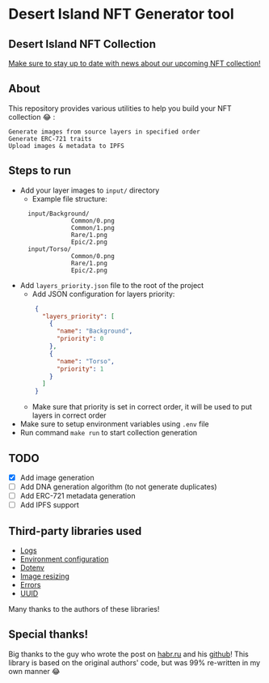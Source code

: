 # Desert Island NFT Generator tool

## Desert Island NFT Collection
[Make sure to stay up to date with news about our upcoming NFT collection!](https://linktr.ee/desertislandone)

## About
This repository provides various utilities to help you build your NFT collection :joy: :

    Generate images from source layers in specified order
    Generate ERC-721 traits
    Upload images & metadata to IPFS

## Steps to run
* Add your layer images to `input/` directory
  * Example file structure:
  ```
    input/Background/
                Common/0.png
                Common/1.png
                Rare/1.png
                Epic/2.png
    input/Torso/
                Common/0.png
                Rare/1.png
                Epic/2.png
    ```
* Add `layers_priority.json` file to the root of the project
  * Add JSON configuration for layers priority:
  ```json
      {
        "layers_priority": [
          {
            "name": "Background",
            "priority": 0
          },
          {
            "name": "Torso",
            "priority": 1
          }
        ]
      }
    ```
    * Make sure that priority is set in correct order, it will be used to put layers in correct order
* Make sure to setup environment variables using `.env` file
* Run command `make run` to start collection generation

## TODO
- [x] Add image generation
- [ ] Add DNA generation algorithm (to not generate duplicates)
- [ ] Add ERC-721 metadata generation
- [ ] Add IPFS support

## Third-party libraries used
* [Logs](https://github.com/rs/zerolog)
* [Environment configuration](https://github.com/caarlos0/env)
* [Dotenv](https://github.com/joho/godotenv)
* [Image resizing](https://github.com/disintegration/imaging)
* [Errors](https://github.com/juju/errors)
* [UUID](https://github.com/google/uuid)

Many thanks to the authors of these libraries!

## Special thanks!

Big thanks to the guy who wrote the post on [habr.ru](https://habr.com/ru/post/595723/) and his [github](https://github.com/golang-enthusiast/nft)!
This library is based on the original authors' code, but was 99% re-written in my own manner :joy:
